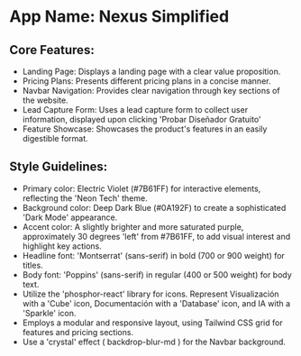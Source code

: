 # **App Name**: Nexus Simplified

## Core Features:

- Landing Page: Displays a landing page with a clear value proposition.
- Pricing Plans: Presents different pricing plans in a concise manner.
- Navbar Navigation: Provides clear navigation through key sections of the website.
- Lead Capture Form: Uses a lead capture form to collect user information, displayed upon clicking 'Probar Diseñador Gratuito'
- Feature Showcase: Showcases the product's features in an easily digestible format.

## Style Guidelines:

- Primary color: Electric Violet (#7B61FF) for interactive elements, reflecting the 'Neon Tech' theme.
- Background color: Deep Dark Blue (#0A192F) to create a sophisticated 'Dark Mode' appearance.
- Accent color: A slightly brighter and more saturated purple, approximately 30 degrees 'left' from #7B61FF, to add visual interest and highlight key actions.
- Headline font: 'Montserrat' (sans-serif) in bold (700 or 900 weight) for titles.
- Body font: 'Poppins' (sans-serif) in regular (400 or 500 weight) for body text.
- Utilize the 'phosphor-react' library for icons. Represent Visualización with a 'Cube' icon, Documentación with a 'Database' icon, and IA with a 'Sparkle' icon.
- Employs a modular and responsive layout, using Tailwind CSS grid for features and pricing sections.
- Use a 'crystal' effect ( backdrop-blur-md ) for the Navbar background.